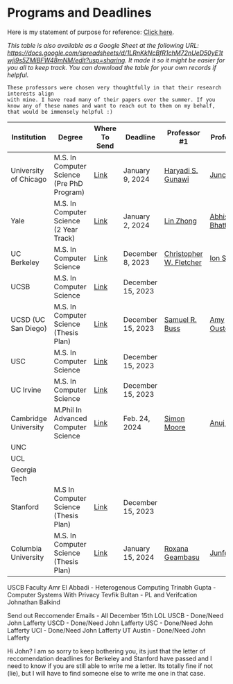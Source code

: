# Programs and Deadlines

Here is my statement of purpose for reference: <a href="./Statement of Purpose.pdf">Click here</a>.

_This table is also available as a Google Sheet at the following URL: <https://docs.google.com/spreadsheets/d/1LRnKkNcBfR1chM72nUeD50yE1twji9s5ZMiBFW48mNM/edit?usp=sharing>.  It made it so it might be easier for you all to keep track. You can download the table for your own records if helpful._

    These professors were chosen very thoughtfully in that their research interests align 
    with mine. I have read many of their papers over the summer. If you know any of these names and want to reach out to them on my behalf, that would be immensely helpful :) 


| Institution            | Degree                                  | Where To Send                                                                           | Deadline          | Professor #1                                   | Professor #2                   | Professor #3                | Preference |
|------------------------|-----------------------------------------|------------------------------------------------------------------------------------------|-------------------|-----------------------------------------------|-------------------------------|----------------------------|------------|
| University of Chicago  | M.S. In Computer Science (Pre PhD Program) | [Link](https://masters.cs.uchicago.edu/page/pre-doctoral-ms-computer-science)           | January 9, 2024  | [Haryadi S. Gunawi](mailto:haryadi@cs.uchicago.edu) | [Junchen Jian](mailto:junchenj@cs.uchicago.edu) | [Robert Rand](mailto:rand@uchicago.edu) |           |
| Yale                   | M.S. In Computer Science (2 Year Track)  | [Link](https://cpsc.yale.edu/academics/graduate-program/master-science)                  | January 2, 2024  | [Lin Zhong](mailto:lin.zhong@yale.edu)          | [Abhishek Bhattacharjee](mailto:abhishek@cs.yale.edu) | [Zhong Shao](mailto:Zhong.Shao@yale.edu) |           |
| UC Berkeley            | M.S. In Computer Science                 | [Link](https://grad.berkeley.edu/program/computer-science/)                             | December 8, 2023 | [Christopher W. Fletcher ](todo) | [Ion Stoica](todo) |[Joseph Gonzales](todo)                         |           |
| UCSB                   | M.S. In Computer Science                 | [Link](https://cs.illinois.edu/academics/graduate/ms-program)                            | December 15, 2023|   |                            |                            |           |
| UCSD (UC San Diego)   | M.S. In Computer Science (Thesis Plan)  | [Link](https://cse.ucsd.edu/graduate/degree-programs/ms-program)                          | December 15, 2023| [Samuel R. Buss](mailto:sbuss@ucsd.edu)         | [Amy Ousterhout](mailto:aousterhout@ucsd.edu) | [Arya Mazumdar](mailto:arya@ucsd.edu)    |           |
| USC                   | M.S. In Computer Science                 | [Link](https://cs.illinois.edu/academics/graduate/ms-program)                            | December 15, 2023|   |                            |                            |           |
| UC Irvine                   | M.S. In Computer Science                 | [Link](https://cs.illinois.edu/academics/graduate/ms-program)                            | December 15, 2023|   |                            |                            |           |
| Cambridge University   | M.Phil In Advanced Computer Science      | [Link](https://www.postgraduate.study.cam.ac.uk/courses/directory/cscsmpacs)            | Feb. 24, 2024     | [Simon Moore](mailto:simon.moore@cl.cam.ac.uk) | [Anuj Dawar](mailto:anuj.dawar@cl.cam.ac.uk) | [Andrew Moore](mailto:andrew.moore@cl.cam.ac.uk) | 6          |
| UNC | | | | | | | 
| UCL | | | | | | |
| Georgia Tech |  || || | | |
| Stanford               | M.S In Computer Science (Thesis Plan)    | [Link](https://online.stanford.edu/programs/computer-science-ms-degree)                  | December 15, 2023 |                                           |                            |                            |           |
| Columbia University   | M.S. In Computer Science (Thesis Plan)  | [Link](https://www.cs.columbia.edu/education/admissions8/#masters)                        | January 15, 2024| [Roxana Geambasu](mailto:Roxana@cs.columbia.edu) | [Junfeng Yang](mailto:junfeng@cs.columbia.edu) | [Ronghui Gu](mailto:ronghui.gu@columbia.edu) | 8          |


[1]: https://github.com/olgabot/sciencemeetproductivity.tumblr.com/blob/master/posts/2012/08/how-to-request-a-letter-of-recommendation.md
[2]: https://passlab.github.io/CSCE513/notes/lecture10_LocalityMM.pdf
[3]: https://www.beckershospitalreview.com/ehrs/epic-s-huge-healthcare-impact-5-stats.html#:~:text=More%20than%20253%20million%20U.S.,an%20electronic%20record%20in%20Epic.
[4]: https://gist.github.com/wojteklu/73c6914cc446146b8b533c0988cf8d29
[5]: https://www.w3schools.com/python/python_for_loops.asp
[6]: https://en.wikipedia.org/wiki/Agile_software_development 

USCB Faculty
Amr El Abbadi - Heterogenous Computing
Trinabh Gupta - Computer Systems With Privacy
Tevfik Bultan - PL and Verifcation
Johnathan Balkind



Send out Reccomender Emails - All December 15th LOL
USCB - Done/Need John Lafferty
USCD - Done/Need John Lafferty
USC - Done/Need John Lafferty
UCI - Done/Need John Lafferty
UT Austin - Done/Need John Lafferty


Hi John? 
I am so sorry to keep bothering you, its just that the letter of reccomendation deadlines for Berkeley and Stanford have passed
and I need to know if you are still able to write me a letter. 
Its totally fine if not (lie), but I will have to find someone else to write me one in that case. 
